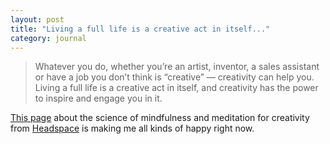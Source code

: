 ```yaml
---
layout: post
title: "Living a full life is a creative act in itself..."
category: journal
---
```


> Whatever you do, whether you’re an artist, inventor, a sales assistant or have a job you don’t think is “creative” — creativity can help you. Living a full life is a creative act in itself, and creativity has the power to inspire and engage you in it.

[This page](https://www.headspace.com/science/creativity) about the science of mindfulness and meditation for creativity from [Headspace](http://headspace.com) is making me all kinds of happy right now.
